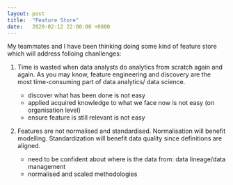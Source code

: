 ```yaml
---
layout: post
title:  "Feature Store"
date:   2020-02-12 22:00:00 +0800
---
```

My teammates and I have been thinking doing some kind of feature store which will address folloing chanllenges:

1. Time is wasted when data analysts do analytics from scratch again and again. As you may know, feature engineering and discovery are the most time-consuming part of data analytics/ data science. 

    - discover what has been done is not easy
    - applied acquired knowledge to what we face now is not easy (on organisation level)
    - ensure feature is still relevant is not easy  

2. Features are not normalised and standardised. Normalisation will benefit modelling. Standardization will benefit data quality since definitions are aligned.
    
    - need to be confident about where is the data from: data lineage/data management
    - normalised and scaled methodologies
